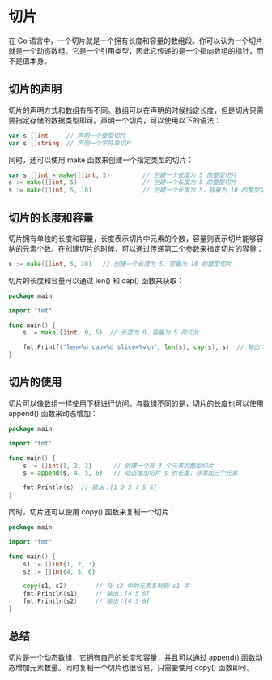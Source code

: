 # 切片
在 Go 语言中，一个切片就是一个拥有长度和容量的数组段。你可以认为一个切片就是一个动态数组。它是一个引用类型，因此它传递的是一个指向数组的指针，而不是值本身。

## 切片的声明
切片的声明方式和数组有所不同。数组可以在声明的时候指定长度，但是切片只需要指定存储的数据类型即可。声明一个切片，可以使用以下的语法：
```go
var s []int     // 声明一个整型切片
var s []string  // 声明一个字符串切片
```

同时，还可以使用 make 函数来创建一个指定类型的切片：
```go
var s []int = make([]int, 5)         // 创建一个长度为 5 的整型切片
s := make([]int, 5)                  // 创建一个长度为 5 的整型切片
s := make([]int, 5, 10)              // 创建一个长度为 5，容量为 10 的整型切片
```

## 切片的长度和容量
切片拥有单独的长度和容量，长度表示切片中元素的个数，容量则表示切片能够容纳的元素个数。在创建切片的时候，可以通过传递第二个参数来指定切片的容量：
```go
s := make([]int, 5, 10)   // 创建一个长度为 5，容量为 10 的整型切片
```

切片的长度和容量可以通过 len() 和 cap() 函数来获取：
```go
package main

import "fmt"

func main() {
    s := make([]int, 0, 5)  // 长度为 0，容量为 5 的切片

    fmt.Printf("len=%d cap=%d slice=%v\n", len(s), cap(s), s)  // 输出：len=0 cap=5 slice=[]
}
```

## 切片的使用
切片可以像数组一样使用下标进行访问。与数组不同的是，切片的长度也可以使用 append() 函数来动态增加：
```go
package main

import "fmt"

func main() {
    s := []int{1, 2, 3}      // 创建一个有 3 个元素的整型切片
    s = append(s, 4, 5, 6)   // 动态增加切片 s 的长度，并添加三个元素

    fmt.Println(s)  // 输出：[1 2 3 4 5 6]
}
```

同时，切片还可以使用 copy() 函数来复制一个切片：
```go
package main

import "fmt"

func main() {
    s1 := []int{1, 2, 3}
    s2 := []int{4, 5, 6}

    copy(s1, s2)        // 将 s2 中的元素复制到 s1 中
    fmt.Println(s1)     // 输出：[4 5 6]
    fmt.Println(s2)     // 输出：[4 5 6]
}
```

## 总结
切片是一个动态数组，它拥有自己的长度和容量，并且可以通过 append() 函数动态增加元素数量。同时复制一个切片也很容易，只需要使用 copy() 函数即可。